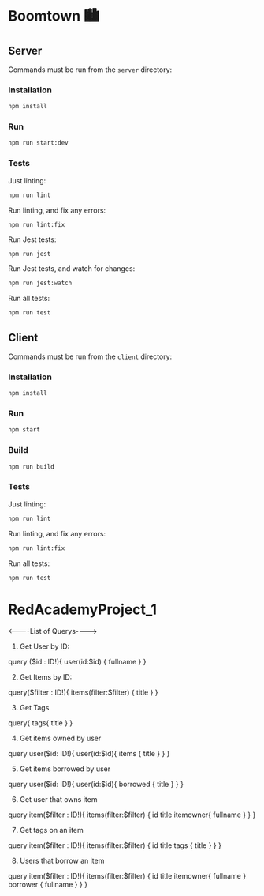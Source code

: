 # Boomtown 🏙

## Server

Commands must be run from the `server` directory:

### Installation

```bash
npm install
```

### Run

```bash
npm run start:dev
```

### Tests

Just linting:

```bash
npm run lint
```

Run linting, and fix any errors:

```bash
npm run lint:fix
```

Run Jest tests:

```
npm run jest
```

Run Jest tests, and watch for changes:

```bash
npm run jest:watch
```

Run all tests:

```bash
npm run test
```

## Client

Commands must be run from the `client` directory:

### Installation

```bash
npm install
```

### Run

```bash
npm start
```

### Build

```bash
npm run build
```

### Tests

Just linting:

```bash
npm run lint
```

Run linting, and fix any errors:

```bash
npm run lint:fix
```

Run all tests:

```bash
npm run test
```

# RedAcademyProject_1

<----List of Querys---->

1. Get User by ID:

query ($id : ID!){
user(id:$id) {
fullname
}
}

2. Get Items by ID:

query($filter : ID!){
items(filter:$filter) {
title
}
}

3. Get Tags

query{
tags{
title
}
}

4. Get items owned by user

query user($id: ID!){
user(id:$id){
items {
title
}
}
}

5. Get items borrowed by user

query user($id: ID!){
user(id:$id){
borrowed {
title
}
}
}

6. Get user that owns item

query item($filter : ID!){
items(filter:$filter) {
id
title
itemowner{
fullname
}
}
}

7. Get tags on an item

query item($filter : ID!){
items(filter:$filter) {
id
title
tags {
title
}
}
}

8. Users that borrow an item

query item($filter : ID!){
items(filter:$filter) {
id
title
itemowner{
fullname
}
borrower {
fullname
}
}
}
